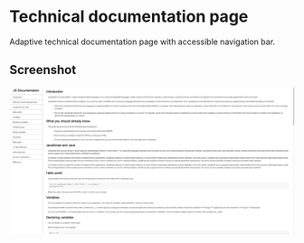 # Technical documentation page
Adaptive technical documentation page with accessible navigation bar.

## Screenshot
<div><img src="./screenshot.png" /></div>
